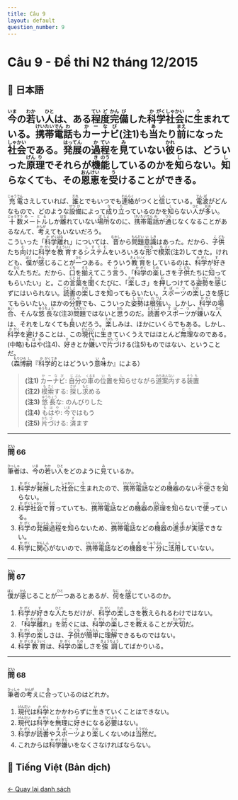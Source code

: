 ```yaml
---
title: Câu 9
layout: default
question_number: 9
---
```


# Câu 9 - Đề thi N2 tháng 12/2015
## 📖 日本語
## <ruby>今<rt>いま</rt></ruby>の<ruby>若<rt>わか</rt></ruby>い<ruby>人<rt>ひと</rt></ruby>は、ある<ruby>程<rt>てい</rt></ruby><ruby>度<rt>ど</rt></ruby><ruby>完<rt>かん</rt></ruby><ruby>備<rt>び</rt></ruby>した<ruby>科<rt>か</rt></ruby><ruby>学<rt>がく</rt></ruby><ruby>社<rt>しゃ</rt></ruby><ruby>会<rt>かい</rt></ruby>に<ruby>生<rt>う</rt></ruby>まれている。<ruby>携<rt>けい</rt></ruby><ruby>帯<rt>たい</rt></ruby><ruby>電<rt>でん</rt></ruby><ruby>話<rt>わ</rt></ruby>も<ruby>カ<rt>か</rt></ruby><ruby>ー<rt>ー</rt></ruby><ruby>ナ<rt>な</rt></ruby><ruby>ビ<rt>び</rt></ruby>(注1)も<ruby>当<rt>あ</rt></ruby>たり<ruby>前<rt>まえ</rt></ruby>になった<ruby>社<rt>しゃ</rt></ruby><ruby>会<rt>かい</rt></ruby>である。<ruby>発<rt>はっ</rt></ruby><ruby>展<rt>てん</rt></ruby>の<ruby>過<rt>か</rt></ruby><ruby>程<rt>てい</rt></ruby>を<ruby>見<rt>み</rt></ruby>ていない<ruby>彼<rt>かれ</rt></ruby>らは、どういった<ruby>原<rt>げん</rt></ruby><ruby>理<rt>り</rt></ruby>でそれらが<ruby>機<rt>き</rt></ruby><ruby>能<rt>のう</rt></ruby>しているのかを<ruby>知<rt>し</rt></ruby>らない。<ruby>知<rt>し</rt></ruby>らなくても、その<ruby>恩<rt>おん</rt></ruby><ruby>恵<rt>けい</rt></ruby>を<ruby>受<rt>う</rt></ruby>けることができる。  
<ruby>充<rt>じゅう</rt></ruby><ruby>電<rt>でん</rt></ruby>さえしていれば、<ruby>誰<rt>だれ</rt></ruby>とでもいつでも<ruby>連<rt>れん</rt></ruby><ruby>絡<rt>らく</rt></ruby>がつくと<ruby>信<rt>しん</rt></ruby>じている。<ruby>電<rt>でん</rt></ruby><ruby>波<rt>ぱ</rt></ruby>がどんなもので、どのような<ruby>設<rt>せつ</rt></ruby><ruby>備<rt>び</rt></ruby>によって<ruby>成<rt>な</rt></ruby>り<ruby>立<rt>た</rt></ruby>っているのかを<ruby>知<rt>し</rt></ruby>らない<ruby>人<rt>ひと</rt></ruby>が<ruby>多<rt>おお</rt></ruby>い。<ruby>十<rt>じゅう</rt></ruby><ruby>数<rt>すう</rt></ruby><ruby>メ<rt>め</rt></ruby><ruby>ー<rt>ー</rt></ruby><ruby>ト<rt>と</rt></ruby><ruby>ル<rt>る</rt></ruby>しか<ruby>離<rt>はな</rt></ruby>れていない<ruby>場<rt>ば</rt></ruby><ruby>所<rt>しょ</rt></ruby>なのに、<ruby>携<rt>けい</rt></ruby><ruby>帯<rt>たい</rt></ruby><ruby>電<rt>でん</rt></ruby><ruby>話<rt>わ</rt></ruby>が<ruby>通<rt>つう</rt></ruby>じなくなることがあるなんて、<ruby>考<rt>かんが</rt></ruby>えてもいないだろう。  
こういった「<ruby>科<rt>か</rt></ruby><ruby>学<rt>がく</rt></ruby><ruby>離<rt>ばな</rt></ruby>れ」については、<ruby>昔<rt>むかし</rt></ruby>から<ruby>問<rt>もん</rt></ruby><ruby>題<rt>だい</rt></ruby><ruby>意<rt>い</rt></ruby><ruby>識<rt>しき</rt></ruby>はあった。だから、<ruby>子<rt>こ</rt></ruby><ruby>供<rt>ども</rt></ruby>たち<ruby>向<rt>む</rt></ruby>けに<ruby>科<rt>か</rt></ruby><ruby>学<rt>がく</rt></ruby>を<ruby>教<rt>きょう</rt></ruby><ruby>育<rt>いく</rt></ruby>する<ruby>システム<rt>しすてむ</rt></ruby>をいろいろな<ruby>形<rt>かたち</rt></ruby>で<ruby>模<rt>も</rt></ruby><ruby>索<rt>さく</rt></ruby>(注2)してきた。けれども、<ruby>僕<rt>ぼく</rt></ruby>が<ruby>感<rt>かん</rt></ruby>じることが<ruby>一<rt>ひと</rt></ruby>つある。そういう<ruby>教<rt>きょう</rt></ruby><ruby>育<rt>いく</rt></ruby>をしているのは、<ruby>科<rt>か</rt></ruby><ruby>学<rt>がく</rt></ruby>が<ruby>好<rt>す</rt></ruby>きな<ruby>人<rt>ひと</rt></ruby>たちだ。だから、<ruby>口<rt>くち</rt></ruby>を<ruby>揃<rt>そろ</rt></ruby>えてこう<ruby>言<rt>い</rt></ruby>う、「<ruby>科<rt>か</rt></ruby><ruby>学<rt>がく</rt></ruby>の<ruby>楽<rt>たの</rt></ruby>しさを<ruby>子<rt>こ</rt></ruby><ruby>供<rt>ども</rt></ruby>たちに<ruby>知<rt>し</rt></ruby>ってもらいたい」と。この<ruby>言<rt>こと</rt></ruby><ruby>葉<rt>ば</rt></ruby>を<ruby>聞<rt>き</rt></ruby>くたびに、「<ruby>楽<rt>たの</rt></ruby>しさ」を<ruby>押<rt>お</rt></ruby>しつけてる<ruby>姿<rt>し</rt></ruby><ruby>勢<rt>せい</rt></ruby>を<ruby>感<rt>かん</rt></ruby>じずにはいられない。<ruby>読<rt>どく</rt></ruby><ruby>書<rt>しょ</rt></ruby>の<ruby>楽<rt>たの</rt></ruby>しさを<ruby>知<rt>し</rt></ruby>ってもらいたい。<ruby>スポーツ<rt>すぽーつ</rt></ruby>の<ruby>楽<rt>たの</rt></ruby>しさを感じてもらいたい。ほかの<ruby>分<rt>ぶん</rt></ruby><ruby>野<rt>や</rt></ruby>でも、こういった<ruby>姿<rt>し</rt></ruby><ruby>勢<rt>せい</rt></ruby>は<ruby>根<rt>ね</rt></ruby><ruby>強<rt>づよ</rt></ruby>い。しかし、<ruby>科<rt>か</rt></ruby><ruby>学<rt>がく</rt></ruby>の<ruby>場<rt>ば</rt></ruby><ruby>合<rt>あい</rt></ruby>、そんな<ruby>悠<rt>ゆう</rt></ruby><ruby>長<rt>ちょう</rt></ruby>な(注3)<ruby>問<rt>もん</rt></ruby><ruby>題<rt>だい</rt></ruby>ではないと<ruby>思<rt>おも</rt></ruby>うのだ。<ruby>読<rt>どく</rt></ruby><ruby>書<rt>しょ</rt></ruby>や<ruby>スポーツ<rt>すぽーつ</rt></ruby>が<ruby>嫌<rt>きら</rt></ruby>いな<ruby>人<rt>ひと</rt></ruby>は、それをしなくても<ruby>良<rt>よ</rt></ruby>いだろう。<ruby>楽<rt>たの</rt></ruby>しみは、ほかにいくらでもある。しかし、<ruby>科<rt>か</rt></ruby><ruby>学<rt>がく</rt></ruby>を<ruby>避<rt>さ</rt></ruby>けることは、この<ruby>現<rt>げん</rt></ruby><ruby>代<rt>だい</rt></ruby>に<ruby>生<rt>い</rt></ruby>きていくうえではほとんど<ruby>無<rt>む</rt></ruby><ruby>理<rt>り</rt></ruby>なのである。(中略)<ruby>も<rt>も</rt></ruby><ruby>は<rt>は</rt></ruby><ruby>や<rt>や</rt></ruby>(注4)、<ruby>好<rt>す</rt></ruby>きとか<ruby>嫌<rt>きら</rt></ruby>いで<ruby>片<rt>かた</rt></ruby><ruby>づ<rt>づ</rt></ruby>ける(注5)ものではない、ということだ。  
（<ruby>森<rt>もり</rt></ruby><ruby>博<rt>ひろ</rt></ruby><ruby>嗣<rt>し</rt></ruby>『<ruby>科<rt>か</rt></ruby><ruby>学<rt>がく</rt></ruby><ruby>的<rt>てき</rt></ruby>とはどういう<ruby>意<rt>い</rt></ruby><ruby>味<rt>み</rt></ruby>か』による）  

> **(注1)** <ruby>カ<rt>か</rt></ruby><ruby>ー<rt>ー</rt></ruby><ruby>ナ<rt>な</rt></ruby><ruby>ビ<rt>び</rt></ruby>: <ruby>自<rt>じ</rt></ruby><ruby>分<rt>ぶん</rt></ruby>の<ruby>車<rt>くるま</rt></ruby>の<ruby>位<rt>い</rt></ruby><ruby>置<rt>ち</rt></ruby>を<ruby>知<rt>し</rt></ruby>らせながら<ruby>道<rt>みち</rt></ruby><ruby>案<rt>あん</rt></ruby><ruby>内<rt>ない</rt></ruby>する<ruby>装<rt>そう</rt></ruby><ruby>置<rt>ち</rt></ruby>  
> **(注2)** <ruby>模<rt>も</rt></ruby><ruby>索<rt>さく</rt></ruby>する: <ruby>探<rt>さが</rt></ruby>し<ruby>求<rt>もと</rt></ruby>める  
> **(注3)** <ruby>悠<rt>ゆう</rt></ruby><ruby>長<rt>ちょう</rt></ruby>な: のんびりした  
> **(注4)** <ruby>も<rt>も</rt></ruby><ruby>は<rt>は</rt></ruby><ruby>や<rt>や</rt></ruby>: <ruby>今<rt>いま</rt></ruby>ではもう  
> **(注5)** <ruby>片<rt>かた</rt></ruby><ruby>づ<rt>づ</rt></ruby>ける: <ruby>済<rt>す</rt></ruby>ます  

---

### <ruby>問<rt>とい</rt></ruby> 66  
<ruby>筆<rt>ひっ</rt></ruby><ruby>者<rt>しゃ</rt></ruby>は、<ruby>今<rt>いま</rt></ruby>の<ruby>若<rt>わか</rt></ruby>い<ruby>人<rt>ひと</rt></ruby>をどのように<ruby>見<rt>み</rt></ruby>ているか。  

1. <ruby>科<rt>か</rt></ruby><ruby>学<rt>がく</rt></ruby>が<ruby>発<rt>はっ</rt></ruby><ruby>展<rt>てん</rt></ruby>した<ruby>社<rt>しゃ</rt></ruby><ruby>会<rt>かい</rt></ruby>に<ruby>生<rt>う</rt></ruby>まれたので、<ruby>携<rt>けい</rt></ruby><ruby>帯<rt>たい</rt></ruby><ruby>電<rt>でん</rt></ruby><ruby>話<rt>わ</rt></ruby>などの<ruby>機<rt>き</rt></ruby><ruby>器<rt>き</rt></ruby>のない<ruby>不<rt>ふ</rt></ruby><ruby>便<rt>べん</rt></ruby>さを<ruby>知<rt>し</rt></ruby>らない。  
2. <ruby>科<rt>か</rt></ruby><ruby>学<rt>がく</rt></ruby><ruby>社<rt>しゃ</rt></ruby><ruby>会<rt>かい</rt></ruby>で<ruby>育<rt>そだ</rt></ruby>っていても、<ruby>携<rt>けい</rt></ruby><ruby>帯<rt>たい</rt></ruby><ruby>電<rt>でん</rt></ruby><ruby>話<rt>わ</rt></ruby>などの<ruby>機<rt>き</rt></ruby><ruby>器<rt>き</rt></ruby>の<ruby>原<rt>げん</rt></ruby><ruby>理<rt>り</rt></ruby>を<ruby>知<rt>し</rt></ruby>らないで<ruby>使<rt>つか</rt></ruby>っている。  
3. <ruby>科<rt>か</rt></ruby><ruby>学<rt>がく</rt></ruby>の<ruby>発<rt>はっ</rt></ruby><ruby>展<rt>てん</rt></ruby><ruby>過<rt>か</rt></ruby><ruby>程<rt>てい</rt></ruby>を<ruby>知<rt>し</rt></ruby>らないため、<ruby>携<rt>けい</rt></ruby><ruby>帯<rt>たい</rt></ruby><ruby>電<rt>でん</rt></ruby><ruby>話<rt>わ</rt></ruby>などの<ruby>機<rt>き</rt></ruby><ruby>器<rt>き</rt></ruby>の<ruby>進<rt>しん</rt></ruby><ruby>歩<rt>ぽ</rt></ruby>が<ruby>実<rt>じっ</rt></ruby><ruby>感<rt>かん</rt></ruby>できない。  
4. <ruby>科<rt>か</rt></ruby><ruby>学<rt>がく</rt></ruby>に<ruby>関<rt>かん</rt></ruby><ruby>心<rt>しん</rt></ruby>がないので、<ruby>携<rt>けい</rt></ruby><ruby>帯<rt>たい</rt></ruby><ruby>電<rt>でん</rt></ruby><ruby>話<rt>わ</rt></ruby>などの<ruby>機<rt>き</rt></ruby><ruby>器<rt>き</rt></ruby>を<ruby>十<rt>じゅう</rt></ruby><ruby>分<rt>ぶん</rt></ruby>に<ruby>活<rt>かつ</rt></ruby><ruby>用<rt>よう</rt></ruby>していない。  

---

### <ruby>問<rt>とい</rt></ruby> 67  
<ruby>僕<rt>ぼく</rt></ruby>が<ruby>感<rt>かん</rt></ruby>じることが<ruby>一<rt>ひと</rt></ruby>つあるとあるが、<ruby>何<rt>なに</rt></ruby>を<ruby>感<rt>かん</rt></ruby>じているのか。  

1. <ruby>科<rt>か</rt></ruby><ruby>学<rt>がく</rt></ruby>が<ruby>好<rt>す</rt></ruby>きな<ruby>人<rt>ひと</rt></ruby>たちだけが、<ruby>科<rt>か</rt></ruby><ruby>学<rt>がく</rt></ruby>の<ruby>楽<rt>たの</rt></ruby>しさを<ruby>教<rt>おし</rt></ruby>えられるわけではない。  
2. 「<ruby>科<rt>か</rt></ruby><ruby>学<rt>がく</rt></ruby><ruby>離<rt>ばな</rt></ruby>れ」を<ruby>防<rt>ふせ</rt></ruby>ぐには、<ruby>科<rt>か</rt></ruby><ruby>学<rt>がく</rt></ruby>の<ruby>楽<rt>たの</rt></ruby>しさを<ruby>教<rt>おし</rt></ruby>えることが<ruby>大<rt>たい</rt></ruby><ruby>切<rt>せつ</rt></ruby>だ。  
3. <ruby>科<rt>か</rt></ruby><ruby>学<rt>がく</rt></ruby>の<ruby>楽<rt>たの</rt></ruby>しさは、<ruby>子<rt>こ</rt></ruby><ruby>供<rt>ども</rt></ruby>が<ruby>簡<rt>かん</rt></ruby><ruby>単<rt>たん</rt></ruby>に<ruby>理<rt>り</rt></ruby><ruby>解<rt>かい</rt></ruby>できるものではない。  
4. <ruby>科<rt>か</rt></ruby><ruby>学<rt>がく</rt></ruby><ruby>教<rt>きょう</rt></ruby><ruby>育<rt>いく</rt></ruby>は、<ruby>科<rt>か</rt></ruby><ruby>学<rt>がく</rt></ruby>の<ruby>楽<rt>たの</rt></ruby>しさを<ruby>強<rt>きょう</rt></ruby><ruby>調<rt>ちょう</rt></ruby>してばかりいる。  

---

### <ruby>問<rt>とい</rt></ruby> 68  
<ruby>筆<rt>ひっ</rt></ruby><ruby>者<rt>しゃ</rt></ruby>の<ruby>考<rt>かんが</rt></ruby>えに<ruby>合<rt>あ</rt></ruby>っているのはどれか。  

1. <ruby>現<rt>げん</rt></ruby><ruby>代<rt>だい</rt></ruby>は<ruby>科<rt>か</rt></ruby><ruby>学<rt>がく</rt></ruby>とかかわらずに<ruby>生<rt>い</rt></ruby>きていくことはできない。  
2. <ruby>現<rt>げん</rt></ruby><ruby>代<rt>だい</rt></ruby>は<ruby>科<rt>か</rt></ruby><ruby>学<rt>がく</rt></ruby>を<ruby>無<rt>む</rt></ruby><ruby>理<rt>り</rt></ruby>に<ruby>好<rt>す</rt></ruby>きになる<ruby>必<rt>ひつ</rt></ruby><ruby>要<rt>よう</rt></ruby>はない。  
3. <ruby>科<rt>か</rt></ruby><ruby>学<rt>がく</rt></ruby>が<ruby>読<rt>どく</rt></ruby><ruby>書<rt>しょ</rt></ruby>や<ruby>スポーツ<rt>すぽーつ</rt></ruby>より<ruby>楽<rt>たの</rt></ruby>しくないのは<ruby>当<rt>とう</rt></ruby><ruby>然<rt>ぜん</rt></ruby>だ。  
4. これからは<ruby>科<rt>か</rt></ruby><ruby>学<rt>がく</rt></ruby><ruby>嫌<rt>ぎら</rt></ruby>いをなくさなければならない。

## 📘 Tiếng Việt (Bản dịch)

<div style="margin-top: 2em;">
  <a href="/exam/n2/2015/">← Quay lại danh sách</a>
</div>